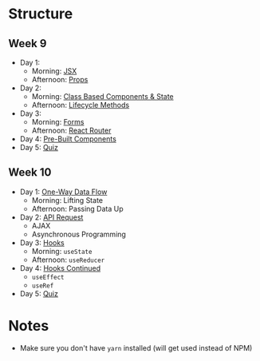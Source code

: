 # Structure

## Week 9

- Day 1:
    - Morning: [JSX](01-jsx/)
    - Afternoon: [Props](02-props/)
- Day 2:
    - Morning: [Class Based Components & State](03-state/)
    - Afternoon: [Lifecycle Methods](04-lifecyle-methods/)
- Day 3:
    - Morning: [Forms](05-forms/)
    - Afternoon: [React Router](06-react-router/)
- Day 4: [Pre-Built Components](07-pre-built-components/)
- Day 5: [Quiz](../quiz/week-09)

## Week 10

- Day 1: [One-Way Data Flow](09-one-way-data-flow/)
    - Morning: Lifting State
    - Afternoon: Passing Data Up
- Day 2: [API Request](10-api/)
    - AJAX
    - Asynchronous Programming
- Day 3: [Hooks](11-hooks/)
    - Morning: `useState`
    - Afternoon: `useReducer`
- Day 4: [Hooks Continued](11-hooks/)
    - `useEffect`
    - `useRef`
- Day 5: [Quiz](../quiz/week-10)

# Notes

- Make sure you don't have `yarn` installed (will get used instead of NPM)
